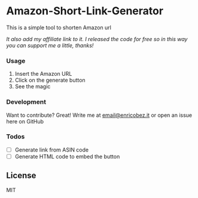 # Amazon-Short-Link-Generator
This is a simple tool to shorten Amazon url

_It also add my affiliate link to it. I released the code for free so in this way you can support me a little, thanks!_
### Usage
1. Insert the Amazon URL 
2. Click on the generate button
3. See the magic

### Development

Want to contribute? Great!
Write me at email@enricobez.it or open an issue here on GitHub

### Todos

- [ ]  Generate link from ASIN code
- [ ]  Generate HTML code to embed the button

License
----

MIT
